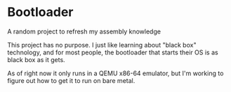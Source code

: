 # Bootloader
 A random project to refresh my assembly knowledge

 This project has no purpose. I just like learning about "black box" technology, and for most people, the bootloader that starts their OS is as black box as it gets.

 As of right now it only runs in a QEMU x86-64 emulator, but I'm working to figure out how to get it to run on bare metal.
